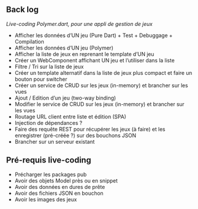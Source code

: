 Back log
--------
_Live-coding Polymer.dart, pour une appli de gestion de jeux_

- Afficher les données d’UN jeu (Pure Dart) + Test + Debuggage + Compilation
- Afficher les données d’UN jeu (Polymer)
- Afficher la liste de jeux en reprenant le template d’UN jeu
- Créer un WebComponent affichant UN jeu et l’utiliser dans la liste
- Filtre / Tri sur la liste de jeux
- Créer un template alternatif dans la liste de jeux plus compact et faire un bouton pour switcher
- Créer un service de CRUD sur les jeux (in-memory) et brancher sur les vues
- Ajout / Edition d’un jeu (two-way binding)
- Modifier le service de CRUD sur les jeux (in-memory) et brancher sur les vues
- Routage URL client entre liste et édition (SPA)
- Injection de dépendances ?
- Faire des requête REST pour récupérer les jeux (à faire) et les enregistrer (pré-créée ?) sur des bouchons JSON
- Brancher sur un serveur existant

Pré-requis live-coding
----------------------
- Précharger les packages pub
- Avoir des objets Model près ou en snippet
- Avoir des données en dures de prête
- Avoir des fichiers JSON en bouchon
- Avoir les images des jeux
